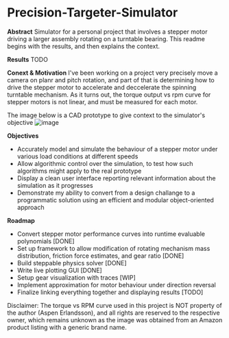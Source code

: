 # Precision-Targeter-Simulator
**Abstract**
Simulator for a personal project that involves a stepper motor driving a larger assembly rotating on a turntable bearing. This readme begins with the results, and then explains the context.

**Results**
TODO

**Conext & Motivation**
I've been working on a project very precisely move a camera on planr and pitch rotation, and part of that is determining how to drive the stepper motor to accelerate and deccelerate the spinning turntable mechanism. As it turns out, the torque output vs rpm curve for stepper motors is not linear, and must be measured for each motor. 

The image below is a CAD prototype to give context to the simulator's objective 
![image](https://github.com/xzips/Precision-Targeter-Simulator/assets/114827498/0a5f3225-865d-48bb-83a7-0d672e55b4a9)

**Objectives**
- Accurately model and simulate the behaviour of a stepper motor under various load conditions at different speeds
- Allow algorithmic control over the simulation, to test how such algorithms might apply to the real prototype
- Display a clean user interface reporting relevant information about the simulation as it progresses
- Demonstrate my ability to convert from a design challange to a programmatic solution using an efficient and modular object-oriented approach


**Roadmap**
- Convert stepper motor performance curves into runtime evaluable polynomials [DONE]
- Set up framework to allow modification of rotating mechanism mass distribution, friction force estimates, and gear ratio [DONE]
- Build steppable physics solver [DONE]
- Write live plotting GUI [DONE]
- Setup gear visualization with traces [WIP]
- Implement approximation for motor behaviour under direction reversal
- Finalize linking everything together and displaying results [TODO]


Disclaimer: The torque vs RPM curve used in this project is NOT property of the author (Aspen Erlandsson), and all rights are reserved to the respective owner, which remains unknown as the image was obtained from an Amazon product listing with a generic brand name.
